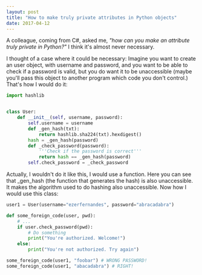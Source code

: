 ```yaml
---
layout: post
title: "How to make truly private attributes in Python objects"
date: 2017-04-12
---
```


A colleague, coming from C#, asked me, *"how can you make an attribute truly private in Python?"* I think it's almost never necessary.

I thought of a case where it could be necessary: Imagine you want to create an user object, with username and password, and you want to be able to check if a password is valid, but you do want it to be unaccessible (maybe you'll pass this object to another program which code you don't control.) That's how I would do it:

```python
import hashlib


class User:
    def __init__(self, username, password):
        self.username = username
        def _gen_hash(txt):
            return hashlib.sha224(txt).hexdigest()
        hash = _gen_hash(password)
        def _check_password(password):
            '''Check if the password is correct'''
            return hash == _gen_hash(password)
        self.check_password = _check_password
```

Actually, I wouldn't do it like this, I would use a function. Here you can see that _gen_hash (the function that generates the hash) is also unaccessible. It makes the algorithm used to do hashing also unaccessible. Now how I would use this class:

```python
user1 = User(username="ezerfernandes", password="abracadabra")

def some_foreign_code(user, pwd):
    # ...
    if user.check_password(pwd):
        # Do something
        print("You're authorized. Welcome!")
    else:
        print("You're not authorized. Try again")

some_foreign_code(user1, "foobar") # WRONG PASSWORD!
some_foreign_code(user1, "abacadabra") # RIGHT!
```
